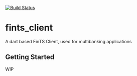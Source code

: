 [![Build Status](https://travis-ci.com/feliwir/fints_client.svg?token=ishS7i5Bz9zKsxJma8zY&branch=master)](https://travis-ci.com/feliwir/fints_client)
# fints_client

A dart based FinTS Client, used for multibanking applications

## Getting Started

WIP